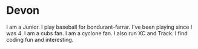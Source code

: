 # Devon
I am a Junior. I play baseball for bondurant-farrar. I've been playing since I was 4.
I am a cubs fan. I am a cyclone fan. I also run XC and Track.
I find coding fun and interesting.
